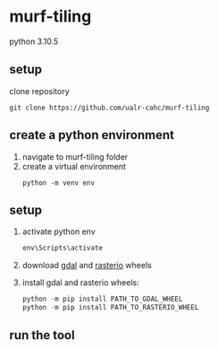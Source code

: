 # murf-tiling

python 3.10.5

## setup
clone repository
```
git clone https://github.com/ualr-cahc/murf-tiling
```

## create a python environment
1. navigate to murf-tiling folder
1. create a virtual environment
    ```
    python -m venv env
    ```


## setup

1. activate python env 
    ```PowerShell
    env\Scripts\activate
    ```

1. download [gdal](https://www.lfd.uci.edu/~gohlke/pythonlibs/#_gdal) and [rasterio](https://www.lfd.uci.edu/~gohlke/pythonlibs/#_rasterio) wheels
1. install gdal and rasterio wheels:

    ```PowerShell
    python -m pip install PATH_TO_GDAL_WHEEL
    python -m pip install PATH_TO_RASTERIO_WHEEL
    ```

## run the tool

```python

```